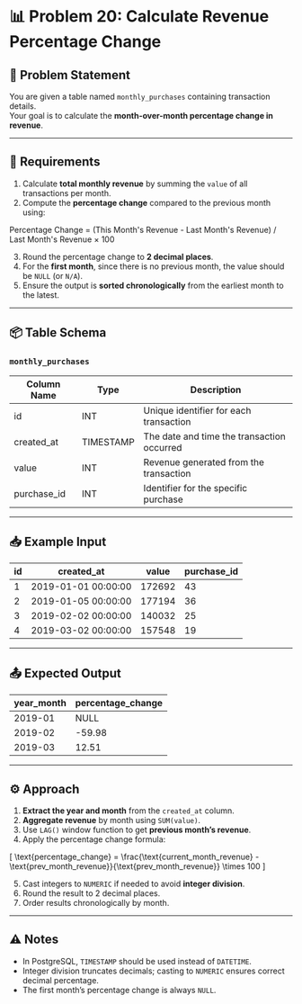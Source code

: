 # 📊 Problem 20: Calculate Revenue Percentage Change

## 📝 Problem Statement
You are given a table named `monthly_purchases` containing transaction details.  
Your goal is to calculate the **month-over-month percentage change in revenue**.

---

## 📌 Requirements
1. Calculate **total monthly revenue** by summing the `value` of all transactions per month.
2. Compute the **percentage change** compared to the previous month using:

Percentage Change = (This Month's Revenue - Last Month's Revenue) / Last Month's Revenue × 100

3. Round the percentage change to **2 decimal places**.
4. For the **first month**, since there is no previous month, the value should be `NULL` (or `N/A`).
5. Ensure the output is **sorted chronologically** from the earliest month to the latest.

---

## 📦 Table Schema

### `monthly_purchases`
| Column Name   | Type      | Description                                 |
|---------------|----------|---------------------------------------------|
| id            | INT      | Unique identifier for each transaction     |
| created_at    | TIMESTAMP| The date and time the transaction occurred |
| value         | INT      | Revenue generated from the transaction     |
| purchase_id   | INT      | Identifier for the specific purchase       |

---

## 📥 Example Input

| id | created_at          | value  | purchase_id |
|----|--------------------|--------|-------------|
| 1  | 2019-01-01 00:00:00| 172692 | 43          |
| 2  | 2019-01-05 00:00:00| 177194 | 36          |
| 3  | 2019-02-02 00:00:00| 140032 | 25          |
| 4  | 2019-03-02 00:00:00| 157548 | 19          |

---

## 📤 Expected Output

| year_month | percentage_change |
|------------|------------------|
| 2019-01    | NULL             |
| 2019-02    | -59.98           |
| 2019-03    | 12.51            |

---

## ⚙️ Approach

1. **Extract the year and month** from the `created_at` column.
2. **Aggregate revenue** by month using `SUM(value)`.
3. Use `LAG()` window function to get **previous month’s revenue**.
4. Apply the percentage change formula:

\[
\text{percentage_change} = \frac{\text{current\_month\_revenue} - \text{prev\_month\_revenue}}{\text{prev\_month\_revenue}} \times 100
\]

5. Cast integers to `NUMERIC` if needed to avoid **integer division**.
6. Round the result to 2 decimal places.
7. Order results chronologically by month.

---

## ⚠️ Notes

- In PostgreSQL, `TIMESTAMP` should be used instead of `DATETIME`.
- Integer division truncates decimals; casting to `NUMERIC` ensures correct decimal percentage.
- The first month’s percentage change is always `NULL`.
